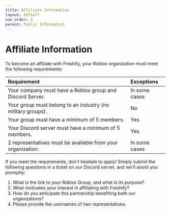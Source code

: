 ```yaml
---
title: Affiliate Information
layout: default
nav_order: 4
parent: Public Information
---
```


# Affiliate Information

To become an affiliate with Freshify, your Roblox organization must meet the following requirements:

| Requirement                                          | Exceptions        |
|:-----------------------------------------------------|:------------------|
| Your company must have a Roblox group and Discord Server. | In some cases     | 
| Your group must belong to an industry (no military groups). | No            |
| Your group must have a minimum of 5 members.        | Yes               |
| Your Discord server must have a minimum of 5 members. | Yes               |
| 2 representatives must be available from your organization. | In some cases              |

If you meet the requirements, don't hesitate to apply! Simply submit the following questions in a ticket on our Discord server, and we'll assist you promptly:

1. What is the link to your Roblox Group, and what is its purpose?
2. What motivates your interest in affiliating with Freshify?
3. How do you anticipate this partnership benefiting both our organizations?
4. Please provide the usernames of two representatives.







